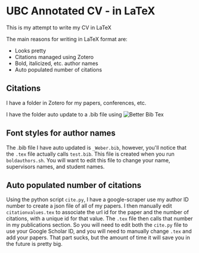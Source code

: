 # UBC Annotated CV - in LaTeX

This is my attempt to write my CV in LaTeX

The main reasons for writing in LaTeX format are:

- Looks pretty
- Citations managed using Zotero
- Bold, italicized, etc. author names
- Auto populated number of citations

## Citations

I have a folder in Zotero for my papers, conferences, etc.

I have the folder auto update to a .bib file using ![Better Bib Tex](https://retorque.re/zotero-better-bibtex/)

## Font styles for author names

The .bib file I have auto updated is `_Weber.bib`, however, you'll notice that the `.tex` file actually calls `test.bib`. This file is created when you run `boldauthors.sh`. You will want to edit this file to change your name, supervisors names, and student names.

## Auto populated number of citations

Using the python script `cite.py`, I have a google-scraper use my author ID number to create a json file of all of my papers. I then manually edit `citationvalues.tex` to associate the url id for the paper and the number of citations, with a unique id for that value. The `.tex` file then calls that number in my publications section. So you will need to edit both the `cite.py` file to use your Google Scholar ID, and you will need to manually change `.tex` and add your papers. That part sucks, but the amount of time it will save you in the future is pretty big.
